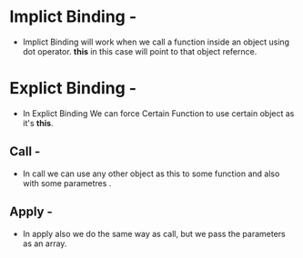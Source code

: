 # Implict Binding -

- Implict Binding will work when we call a function inside an object using dot operator. **this** in this case will point to that object refernce.

# Explict Binding -

- In Explict Binding We can force Certain Function to use certain object as it's **this**.

## Call -

- In call we can use any other object as this to some function and also with some parametres .

## Apply -

- In apply also we do the same way as call, but we pass the parameters as an array.
